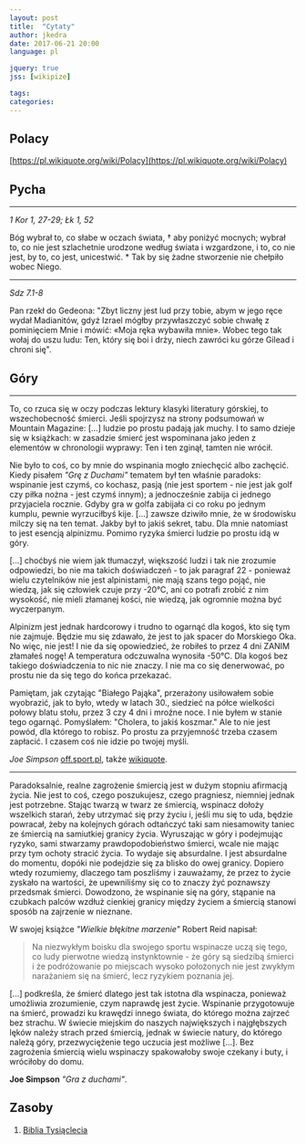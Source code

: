 ```yaml
---
layout: post
title:  "Cytaty"
author: jkedra
date: 2017-06-21 20:00
language: pl

jquery: true
jss: [wikipize]

tags: 
categories: 
---
```


## Polacy

[https://pl.wikiquote.org/wiki/Polacy](https://pl.wikiquote.org/wiki/Polacy)

## Pycha

---

*1 Kor 1, 27-29; Łk 1, 52*

Bóg wybrał to, co słabe w oczach świata, † aby poniżyć mocnych;
wybrał to, co nie jest szlachetnie urodzone według świata i wzgardzone,
i to, co nie jest,
by to, co jest, unicestwić. *
Tak by się żadne stworzenie nie chełpiło wobec Niego.

---

*Sdz 7.1-8*

Pan rzekł do Gedeona: "Zbyt liczny jest lud przy tobie, abym w jego ręce wydał
Madianitów, gdyż Izrael mógłby przywłaszczyć sobie chwałę z pominięciem Mnie i
mówić: «Moja ręka wybawiła mnie». Wobec tego tak wołaj do uszu ludu: Ten, który
się boi i drży, niech zawróci ku górze Gilead i chroni się". 


## Góry

---

To, co rzuca się w oczy podczas lektury klasyki literatury górskiej, to
wszechobecność śmierci. Jeśli spojrzysz na strony podsumowań w Mountain
Magazine: [...] ludzie po prostu padają jak muchy. I to samo dzieje się w
książkach: w zasadzie śmierć jest wspominana jako jeden z elementów w
chronologii wyprawy: Ten i ten zginął, tamten nie wrócił.

Nie było to coś, co by mnie do wspinania mogło zniechęcić albo zachęcić. Kiedy
pisałem _"Grę z Duchami"_ tematem był ten właśnie paradoks: wspinanie jest
czymś, co kochasz, pasją (nie jest sportem - nie jest jak golf czy
piłka nożna - jest czymś innym); a jednocześnie zabija ci jednego przyjaciela
rocznie. Gdyby gra w golfa zabijała ci co roku po jednym kumplu, pewnie
wyrzuciłbyś kije. [...] zawsze dziwiło mnie, że w środowisku milczy się na ten
temat. Jakby był to jakiś sekret, tabu. Dla mnie natomiast to jest esencją
alpinizmu. Pomimo ryzyka śmierci ludzie po prostu idą w góry.

[...] choćbyś nie wiem jak tłumaczył, większość ludzi i tak nie zrozumie
odpowiedzi, bo nie ma takich doświadczeń - to jak paragraf 22 - ponieważ wielu
czytelników nie jest alpinistami, nie mają szans tego pojąć, nie wiedzą, jak
się człowiek czuje przy -20°C, ani co potrafi zrobić z nim wysokość, nie mieli
złamanej kości, nie wiedzą, jak ogromnie można być wyczerpanym.

Alpinizm jest jednak hardcorowy i trudno to ogarnąć dla kogoś, kto się tym nie
zajmuje. Będzie mu się zdawało, że jest to jak spacer do Morskiego Oka. No
więc, nie jest! I nie da się opowiedzieć, że robiłeś to przez 4 dni ZANIM
złamałeś nogę! A temperatura odczuwalna wynosiła -50°C. Dla kogoś bez takiego
doświadczenia to nic nie znaczy. I nie ma co się denerwować, po prostu nie da
się tego do końca przekazać.

Pamiętam, jak czytając "Białego Pająka", przerażony usiłowałem sobie wyobrazić,
jak to było, wtedy w latach 30., siedzieć na półce wielkości połowy blatu
stołu, przez 3 czy 4 dni i mroźne noce. I nie byłem w stanie tego ogarnąć.
Pomyślałem: "Cholera, to jakiś koszmar." Ale to nie jest powód, dla którego to
robisz. Po prostu za przyjemność trzeba czasem zapłacić. I czasem coś nie idzie
po twojej myśli.

*Joe Simpson* [off.sport.pl](http://off.sport.pl/off/1,111379,10857487,Joe_Simpson__Nie_jestem_juz_wspinaczem.html),
także [wikiquote](https://pl.wikiquote.org/wiki/Joe_Simpson).

---

Paradoksalnie, realne zagrożenie śmiercią jest w dużym stopniu afirmacją życia.
Nie jest to coś, czego poszukujesz, czego pragniesz, niemniej jednak jest
potrzebne. Stając twarzą w twarz ze śmiercią, wspinacz dołoży wszelkich starań,
żeby utrzymać się przy życiu i, jeśli mu się to uda, będzie powracał, żeby
na kolejnych górach odtańczyć taki sam niesamowity taniec ze śmiercią na
samiutkiej granicy życia. Wyruszając w góry i podejmując ryzyko, sami
stwarzamy prawdopodobieństwo śmierci, wcale nie mając przy tym ochoty stracić
życia. To wydaje się absurdalne. I jest absurdalne do momentu, dopóki nie
podejdzie się za blisko do owej granicy. Dopiero wtedy rozumiemy, dlaczego
tam poszliśmy i zauważamy, że przez to życie zyskało na wartości,
że upewniliśmy się co to znaczy żyć poznawszy przedsmak śmierci.
Dowodzono, że wspinanie się na góry, stąpanie na czubkach palców wzdłuż
cienkiej granicy między życiem a śmiercią stanowi sposób na zajrzenie
w nieznane.

W swojej książce _"Wielkie błękitne marzenie"_ Robert Reid napisał:

> Na niezwykłym boisku dla swojego sportu wspinacze uczą się tego,
> co ludy pierwotne wiedzą instynktownie - że góry są siedzibą śmierci
> i że podróżowanie po miejscach wysoko położonych nie jest zwykłym
> narażaniem się na śmierć, lecz ryzykiem poznania jej.

[...] podkreśla, że śmierć dlatego jest tak istotna dla wspinacza,
ponieważ umożliwia zrozumienie, czym naprawdę jest życie. Wspinanie
przygotowuje na śmierć, prowadzi ku krawędzi innego świata, do którego
można zajrzeć bez strachu. W świecie miejskim do naszych największych
i najgłębszych lęków należy strach przed śmiercią, jednak w świecie natury,
do którego należą góry, przezwyciężenie tego uczucia jest możliwe [...].
Bez zagrożenia śmiercią wielu wspinaczy spakowałoby swoje czekany i buty,
i wróciłoby do domu.

**Joe Simpson** _"Gra z duchami"_.


## Zasoby

1. [Biblia Tysiąclecia](http://biblia.deon.pl/)
